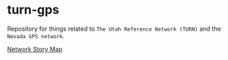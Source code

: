 # turn-gps
Repository for things related to `The Utah Reference Network (TURN)` and the `Nevada GPS network`.

[Network Story Map](http://arcg.is/1Wa8Ov)
